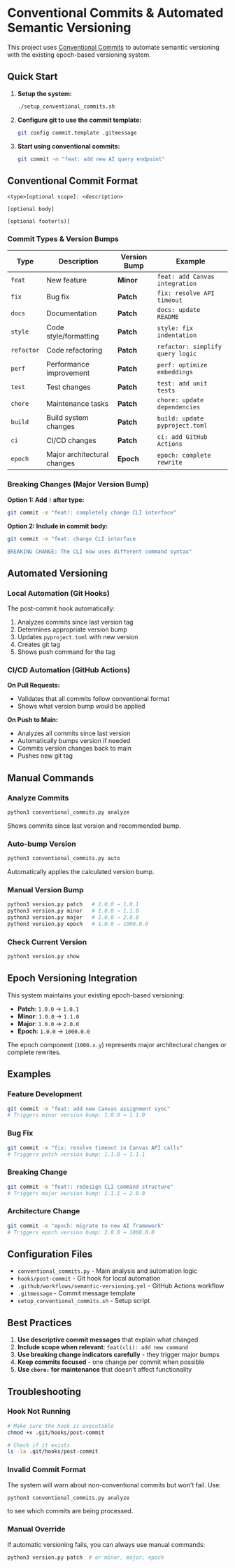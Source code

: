 # Conventional Commits & Automated Semantic Versioning

This project uses [Conventional Commits](https://www.conventionalcommits.org/) to automate semantic versioning with the existing epoch-based versioning system.

## Quick Start

1. **Setup the system:**
   ```bash
   ./setup_conventional_commits.sh
   ```

2. **Configure git to use the commit template:**
   ```bash
   git config commit.template .gitmessage
   ```

3. **Start using conventional commits:**
   ```bash
   git commit -m "feat: add new AI query endpoint"
   ```

## Conventional Commit Format

```
<type>[optional scope]: <description>

[optional body]

[optional footer(s)]
```

### Commit Types & Version Bumps

| Type | Description | Version Bump | Example |
|------|-------------|--------------|---------|
| `feat` | New feature | **Minor** | `feat: add Canvas integration` |
| `fix` | Bug fix | **Patch** | `fix: resolve API timeout` |
| `docs` | Documentation | **Patch** | `docs: update README` |
| `style` | Code style/formatting | **Patch** | `style: fix indentation` |
| `refactor` | Code refactoring | **Patch** | `refactor: simplify query logic` |
| `perf` | Performance improvement | **Patch** | `perf: optimize embeddings` |
| `test` | Test changes | **Patch** | `test: add unit tests` |
| `chore` | Maintenance tasks | **Patch** | `chore: update dependencies` |
| `build` | Build system changes | **Patch** | `build: update pyproject.toml` |
| `ci` | CI/CD changes | **Patch** | `ci: add GitHub Actions` |
| `epoch` | Major architectural changes | **Epoch** | `epoch: complete rewrite` |

### Breaking Changes (Major Version Bump)

**Option 1: Add `!` after type:**
```bash
git commit -m "feat!: completely change CLI interface"
```

**Option 2: Include in commit body:**
```bash
git commit -m "feat: change CLI interface

BREAKING CHANGE: The CLI now uses different command syntax"
```

## Automated Versioning

### Local Automation (Git Hooks)

The post-commit hook automatically:
1. Analyzes commits since last version tag
2. Determines appropriate version bump
3. Updates `pyproject.toml` with new version  
4. Creates git tag
5. Shows push command for the tag

### CI/CD Automation (GitHub Actions)

**On Pull Requests:**
- Validates that all commits follow conventional format
- Shows what version bump would be applied

**On Push to Main:**
- Analyzes all commits since last version
- Automatically bumps version if needed
- Commits version changes back to main
- Pushes new git tag

## Manual Commands

### Analyze Commits
```bash
python3 conventional_commits.py analyze
```
Shows commits since last version and recommended bump.

### Auto-bump Version  
```bash
python3 conventional_commits.py auto
```
Automatically applies the calculated version bump.

### Manual Version Bump
```bash
python3 version.py patch   # 1.0.0 → 1.0.1
python3 version.py minor   # 1.0.0 → 1.1.0  
python3 version.py major   # 1.0.0 → 2.0.0
python3 version.py epoch   # 1.0.0 → 1000.0.0
```

### Check Current Version
```bash
python3 version.py show
```

## Epoch Versioning Integration

This system maintains your existing epoch-based versioning:

- **Patch**: `1.0.0` → `1.0.1`
- **Minor**: `1.0.0` → `1.1.0` 
- **Major**: `1.0.0` → `2.0.0`
- **Epoch**: `1.0.0` → `1000.0.0`

The epoch component (`1000.x.y`) represents major architectural changes or complete rewrites.

## Examples

### Feature Development
```bash
git commit -m "feat: add new Canvas assignment sync"
# Triggers minor version bump: 1.0.0 → 1.1.0
```

### Bug Fix
```bash
git commit -m "fix: resolve timeout in Canvas API calls"  
# Triggers patch version bump: 1.1.0 → 1.1.1
```

### Breaking Change
```bash
git commit -m "feat!: redesign CLI command structure"
# Triggers major version bump: 1.1.1 → 2.0.0
```

### Architecture Change
```bash
git commit -m "epoch: migrate to new AI framework"
# Triggers epoch version bump: 2.0.0 → 1000.0.0
```

## Configuration Files

- `conventional_commits.py` - Main analysis and automation logic
- `hooks/post-commit` - Git hook for local automation
- `.github/workflows/semantic-versioning.yml` - GitHub Actions workflow
- `.gitmessage` - Commit message template
- `setup_conventional_commits.sh` - Setup script

## Best Practices

1. **Use descriptive commit messages** that explain what changed
2. **Include scope when relevant**: `feat(cli): add new command`
3. **Use breaking change indicators carefully** - they trigger major bumps
4. **Keep commits focused** - one change per commit when possible
5. **Use `chore:` for maintenance** that doesn't affect functionality

## Troubleshooting

### Hook Not Running
```bash
# Make sure the hook is executable
chmod +x .git/hooks/post-commit

# Check if it exists
ls -la .git/hooks/post-commit
```

### Invalid Commit Format
The system will warn about non-conventional commits but won't fail. Use:
```bash
python3 conventional_commits.py analyze
```
to see which commits are being processed.

### Manual Override
If automatic versioning fails, you can always use manual commands:
```bash
python3 version.py patch  # or minor, major, epoch
```
